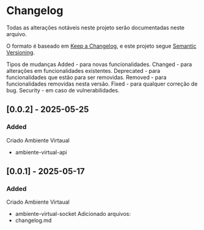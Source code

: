 # Changelog

Todas as alterações notáveis ​​neste projeto serão documentadas neste arquivo.

O formato é baseado em [Keep a Changelog](https://keepachangelog.com/en/1.1.0/),
e este projeto segue [Semantic Versioning](https://semver.org/spec/v2.0.0.html).


Tipos de mudanças
Added - para novas funcionalidades.
Changed - para alterações em funcionalidades existentes.
Deprecated - para funcionalidades que estão para ser removidas.
Removed - para funcionalidades removidas nesta versão.
Fixed - para qualquer correção de bug.
Security - em caso de vulnerabilidades.


## [0.0.2] - 2025-05-25
### Added
Criado Ambiente Virtaual
- ambiente-virtual-api



## [0.0.1] - 2025-05-17
### Added
Criado Ambiente Virtaual
- ambiente-virtual-socket
Adicionado arquivos:
- changelog.md